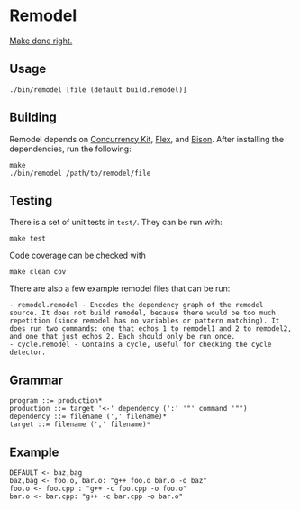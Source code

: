 # Remodel

[Make done right.](http://plasma.cs.umass.edu/emery/project-2)

## Usage

    ./bin/remodel [file (default build.remodel)]

## Building

Remodel depends on [Concurrency Kit](https://github.com/sbahra/ck), [Flex](http://flex.sourceforge.net/), and [Bison](http://www.gnu.org/software/bison/). After installing the dependencies, run the following:

    make
    ./bin/remodel /path/to/remodel/file

## Testing

There is a set of unit tests in `test/`. They can be run with:

    make test

Code coverage can be checked with

    make clean cov

There are also a few example remodel files that can be run:

    - remodel.remodel - Encodes the dependency graph of the remodel source. It does not build remodel, because there would be too much repetition (since remodel has no variables or pattern matching). It does run two commands: one that echos 1 to remodel1 and 2 to remodel2, and one that just echos 2. Each should only be run once.
    - cycle.remodel - Contains a cycle, useful for checking the cycle detector.

## Grammar

    program ::= production*
    production ::= target '<-' dependency (':' '"' command '"")
    dependency ::= filename (',' filename)*
    target ::= filename (',' filename)*

## Example

    DEFAULT <- baz,bag
    baz,bag <- foo.o, bar.o: "g++ foo.o bar.o -o baz"
    foo.o <- foo.cpp : "g++ -c foo.cpp -o foo.o"
    bar.o <- bar.cpp: "g++ -c bar.cpp -o bar.o"
